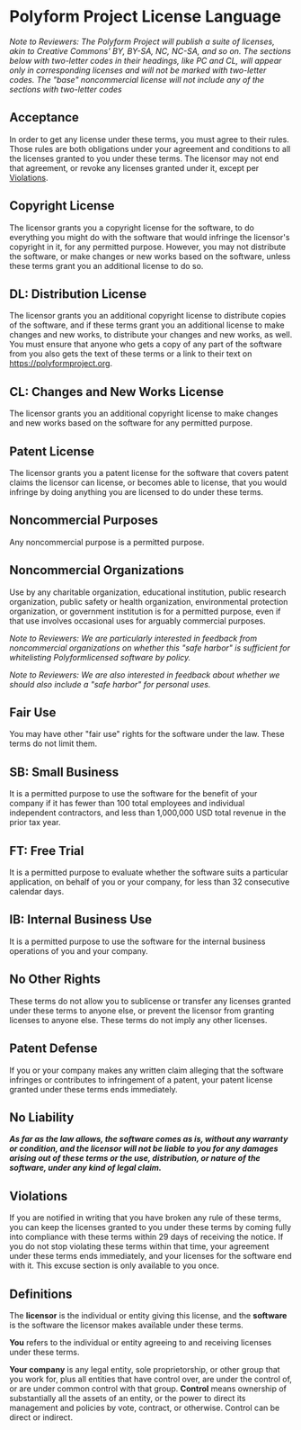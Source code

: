 # Polyform Project License Language

_Note to Reviewers:  The Polyform Project will publish a suite of licenses, akin to Creative Commons' BY, BY-SA, NC, NC-SA, and so on. The sections below with two-letter codes in their headings, like PC and CL, will appear only in corresponding licenses and will not be marked with two-letter codes. The "base" noncommercial license will not include any of the sections with two-letter codes_ 

## Acceptance

In order to get any license under these terms, you must agree to their rules.  Those rules are both obligations under your agreement and conditions to all the licenses granted to you under these terms.  The licensor may not end that agreement, or revoke any licenses granted under it, except per [Violations](#violations).

## Copyright License

The licensor grants you a copyright license for the software, to do everything you might do with the software that would infringe the licensor's copyright in it, for any permitted purpose.  However, you may not distribute the software, or make changes or new works based on the software, unless these terms grant you an additional license to do so.

## DL: Distribution License

The licensor grants you an additional copyright license to distribute copies of the software, and if these terms grant you an additional license to make changes and new works, to distribute your changes and new works, as well.  You must ensure that anyone who gets a copy of any part of the software from you also gets the text of these terms or a link to their text on <https://polyformproject.org>.

## CL: Changes and New Works License

The licensor grants you an additional copyright license to make changes and new works based on the software for any permitted purpose.

## Patent License

The licensor grants you a patent license for the software that covers patent claims the licensor can license, or becomes able to license, that you would infringe by doing anything you are licensed to do under these terms.

## Noncommercial Purposes

Any noncommercial purpose is a permitted purpose.

## Noncommercial Organizations

Use by any charitable organization, educational institution, public research organization, public safety or health organization, environmental protection organization, or government institution is for a permitted purpose, even if that use involves occasional uses for arguably commercial purposes.

_Note to Reviewers:  We are particularly interested in feedback from noncommercial organizations on whether this "safe harbor" is sufficient for whitelisting Polyformlicensed software by policy._

_Note to Reviewers:  We are also interested in feedback about whether we should also include a "safe harbor" for personal uses._

## Fair Use

You may have other "fair use" rights for the software under the law.  These terms do not limit them.

## SB: Small Business

It is a permitted purpose to use the software for the benefit of your company if it has fewer than 100 total employees and individual independent contractors, and less than 1,000,000 USD total revenue in the prior tax year.

## FT: Free Trial

It is a permitted purpose to evaluate whether the software suits a particular application, on behalf of you or your company, for less than 32 consecutive calendar days.

## IB: Internal Business Use

It is a permitted purpose to use the software for the internal business operations of you and your company.

## No Other Rights

These terms do not allow you to sublicense or transfer any licenses granted under these terms to anyone else, or prevent the licensor from granting licenses to anyone else.  These terms do not imply any other licenses.

## Patent Defense

If you or your company makes any written claim alleging that the software infringes or contributes to infringement of a patent, your patent license granted under these terms ends immediately.

## No Liability

***As far as the law allows, the software comes as is, without any warranty or condition, and the licensor will not be liable to you for any damages arising out of these terms or the use, distribution, or nature of the software, under any kind of legal claim.***

## Violations

If you are notified in writing that you have broken any rule of these terms, you can keep the licenses granted to you under these terms by coming fully into compliance with these terms within 29 days of receiving the notice.  If you do not stop violating these terms within that time, your agreement under these terms ends immediately, and your licenses for the software end with it.  This excuse section is only available to you once.

## Definitions

The **licensor** is the individual or entity giving this license, and the **software** is the software the licensor makes available under these terms.

**You** refers to the individual or entity agreeing to and receiving licenses under these terms.

**Your company** is any legal entity, sole proprietorship, or other group that you work for, plus all entities that have control over, are under the control of, or are under common control with that group.  **Control** means ownership of substantially all the assets of an entity, or the power to direct its management and policies by vote, contract, or otherwise.  Control can be direct or indirect.
